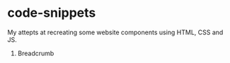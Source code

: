 # code-snippets
My attepts at recreating some website components using HTML, CSS and JS.

1. Breadcrumb
